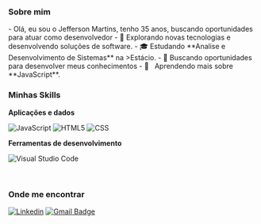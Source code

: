 

<h3>Sobre mim</h3>
-     Olá, eu sou o Jefferson Martins, tenho 35 anos, buscando oportunidades para atuar como desenvolvedor
- 🤔 Explorando novas tecnologias e desenvolvendo soluções de software.
- 🎓 Estudando **Analise e Desenvolvimento de Sistemas** na >Estácio</a>.
- 🔎 Buscando oportunidades para desenvolver meus conhecimentos
- 🌱 &nbsp; Aprendendo mais sobre **JavaScript**.

<h3>Minhas Skills</h3>

**Aplicações e dados**

![JavaScript](https://img.shields.io/badge/-JavaScript-333333?style=flat&logo=javascript)
![HTML5](https://img.shields.io/badge/-HTML5-333333?style=flat&logo=HTML5)
![CSS](https://img.shields.io/badge/-CSS-333333?style=flat&logo=CSS3&logoColor=1572B6)


**Ferramentas de desenvolvimento**

![Visual Studio Code](https://img.shields.io/badge/-Visual%20Studio%20Code-333333?style=flat&logo=visual-studio-code&logoColor=007ACC)

<br/>


<h3>Onde me encontrar</h3>

[![Linkedin](https://img.shields.io/badge/-Jefferson-blue?style=flat-square&logo=Linkedin&logoColor=white&link=https://www.linkedin.com/in/jefferson-martins-mendes/)](LINK-DO-SEU-LINKEDIN)
[![Gmail Badge](https://img.shields.io/badge/-Jefferson-006bed?style=flat-square&logo=Gmail&logoColor=white&link=mailto:jeffersonmartinsmendes@gmail.com)](mailto:SEU-EMAIL)


<!---
jeffmmartins/jeffmmartins is a ✨ special ✨ repository because its `README.md` (this file) appears on your GitHub profile.
You can click the Preview link to take a look at your changes.
--->
